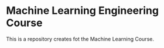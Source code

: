 # **Machine Learning Engineering Course**

This is a repository creates fot the Machine Learning Course.
